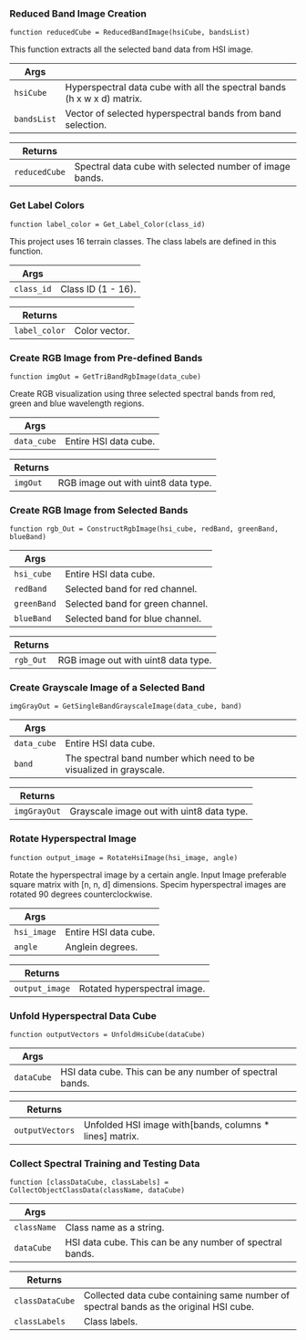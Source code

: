 ### Reduced Band Image Creation

    function reducedCube = ReducedBandImage(hsiCube, bandsList)

This function extracts all the selected band data from HSI image.

|Args||
|--------|----------|
|`hsiCube` | Hyperspectral data cube with all the spectral bands (h x w x d) matrix.|
|`bandsList` | Vector of selected hyperspectral bands from band selection. |       
        
|Returns||
|--------|----------|
|`reducedCube` | Spectral data cube with selected number of image bands.|

### Get Label Colors

    function label_color = Get_Label_Color(class_id)

This project uses 16 terrain classes. The class labels are defined in this function.

|Args||
|--------|----------|
|`class_id` | Class ID (1 - 16).|   
        
|Returns||
|--------|----------|
|`label_color` | Color vector.|


### Create RGB Image from Pre-defined Bands

    function imgOut = GetTriBandRgbImage(data_cube)

Create RGB visualization using three selected spectral bands from red, green and blue wavelength regions.

|Args||
|--------|----------|
|`data_cube` | Entire HSI data cube.|   
        
|Returns||
|--------|----------|
|`imgOut` | RGB image out with uint8 data type.|


### Create RGB Image from Selected Bands

    function rgb_Out = ConstructRgbImage(hsi_cube, redBand, greenBand, blueBand)

|Args||
|--------|----------|
|`hsi_cube` | Entire HSI data cube.|   
|`redBand` | Selected band for red channel.|
|`greenBand` | Selected band for green channel.|
|`blueBand` | Selected band for blue channel.|
        
|Returns||
|--------|----------|
|`rgb_Out` | RGB image out with uint8 data type.|


### Create Grayscale Image of a Selected Band

    imgGrayOut = GetSingleBandGrayscaleImage(data_cube, band)

|Args||
|--------|----------|
|`data_cube` | Entire HSI data cube.| 
|`band` | The spectral band number which need to be visualized in grayscale.|   
        
|Returns||
|--------|----------|
|`imgGrayOut` | Grayscale image out with uint8 data type.|


### Rotate Hyperspectral Image

    function output_image = RotateHsiImage(hsi_image, angle)

Rotate the hyperspectral image by a certain angle. Input Image preferable square matrix with [n, n, d] dimensions.
Specim hyperspectral images are rotated 90 degrees counterclockwise.

|Args||
|--------|----------|
|`hsi_image` | Entire HSI data cube.| 
|`angle` | Anglein degrees.|   
        
|Returns||
|--------|----------|
|`output_image` | Rotated hyperspectral image.|

### Unfold Hyperspectral Data Cube

    function outputVectors = UnfoldHsiCube(dataCube)

|Args||
|--------|----------|
|`dataCube` | HSI data cube. This can be any number of spectral bands.| 
        
|Returns||
|--------|----------|
|`outputVectors` | Unfolded HSI image with[bands, columns * lines] matrix.|

### Collect Spectral Training and Testing Data

    function [classDataCube, classLabels] =  CollectObjectClassData(className, dataCube)

|Args||
|--------|----------|
|`className` | Class name as a string.|
|`dataCube` | HSI data cube. This can be any number of spectral bands.| 
        
|Returns||
|--------|----------|
|`classDataCube` | Collected data cube containing same number of spectral bands as the original HSI cube.|
|`classLabels` | Class labels.| 